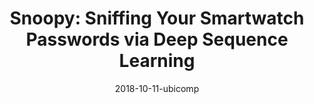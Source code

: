 ---
title: "Snoopy: Sniffing Your Smartwatch Passwords via Deep Sequence Learning"
collection: talks
type: "Conference proceedings talk"
permalink: /talks/2018-10-11-ubicomp
venue: "International Joint Conference on Pervasive and Ubiquitous Computing (UbiComp)"
date: 2018-10-11-ubicomp
location: "Singapore"
---